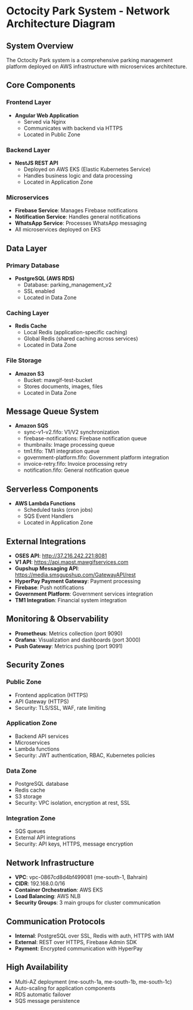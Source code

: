 # Octocity Park System - Network Architecture Diagram

## System Overview
The Octocity Park system is a comprehensive parking management platform deployed on AWS infrastructure with microservices architecture.

## Core Components

### Frontend Layer
- **Angular Web Application**
  - Served via Nginx
  - Communicates with backend via HTTPS
  - Located in Public Zone

### Backend Layer
- **NestJS REST API**
  - Deployed on AWS EKS (Elastic Kubernetes Service)
  - Handles business logic and data processing
  - Located in Application Zone

### Microservices
- **Firebase Service**: Manages Firebase notifications
- **Notification Service**: Handles general notifications  
- **WhatsApp Service**: Processes WhatsApp messaging
- All microservices deployed on EKS

## Data Layer

### Primary Database
- **PostgreSQL (AWS RDS)**
  - Database: parking_management_v2
  - SSL enabled
  - Located in Data Zone

### Caching Layer
- **Redis Cache**
  - Local Redis (application-specific caching)
  - Global Redis (shared caching across services)
  - Located in Data Zone

### File Storage
- **Amazon S3**
  - Bucket: mawgif-test-bucket
  - Stores documents, images, files
  - Located in Data Zone

## Message Queue System
- **Amazon SQS**
  - sync-v1-v2.fifo: V1/V2 synchronization
  - firebase-notifications: Firebase notification queue
  - thumbnails: Image processing queue
  - tm1.fifo: TM1 integration queue
  - government-platform.fifo: Government platform integration
  - invoice-retry.fifo: Invoice processing retry
  - notification.fifo: General notification queue

## Serverless Components
- **AWS Lambda Functions**
  - Scheduled tasks (cron jobs)
  - SQS Event Handlers
  - Located in Application Zone

## External Integrations
- **OSES API**: http://37.216.242.221:8081
- **V1 API**: https://api.mapst.mawgifservices.com
- **Gupshup Messaging API**: https://media.smsgupshup.com/GatewayAPI/rest
- **HyperPay Payment Gateway**: Payment processing
- **Firebase**: Push notifications
- **Government Platform**: Government services integration
- **TM1 Integration**: Financial system integration

## Monitoring & Observability
- **Prometheus**: Metrics collection (port 9090)
- **Grafana**: Visualization and dashboards (port 3000)
- **Push Gateway**: Metrics pushing (port 9091)

## Security Zones

### Public Zone
- Frontend application (HTTPS)
- API Gateway (HTTPS)
- Security: TLS/SSL, WAF, rate limiting

### Application Zone
- Backend API services
- Microservices
- Lambda functions
- Security: JWT authentication, RBAC, Kubernetes policies

### Data Zone
- PostgreSQL database
- Redis cache
- S3 storage
- Security: VPC isolation, encryption at rest, SSL

### Integration Zone
- SQS queues
- External API integrations
- Security: API keys, HTTPS, message encryption

## Network Infrastructure
- **VPC**: vpc-0867cd8d4bf499081 (me-south-1, Bahrain)
- **CIDR**: 192.168.0.0/16
- **Container Orchestration**: AWS EKS
- **Load Balancing**: AWS NLB
- **Security Groups**: 3 main groups for cluster communication

## Communication Protocols
- **Internal**: PostgreSQL over SSL, Redis with auth, HTTPS with IAM
- **External**: REST over HTTPS, Firebase Admin SDK
- **Payment**: Encrypted communication with HyperPay

## High Availability
- Multi-AZ deployment (me-south-1a, me-south-1b, me-south-1c)
- Auto-scaling for application components
- RDS automatic failover
- SQS message persistence 